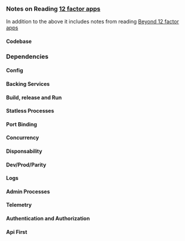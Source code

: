 ### Notes on Reading [12 factor apps ](https://12factor.net/)
In addition to the above it includes notes from reading [Beyond 12 factor apps](https://learning.oreilly.com/library/view/beyond-the-twelve-factor/9781492042631/)



#### Codebase


### Dependencies


#### Config


#### Backing Services



####  Build, release and Run



#### Statless  Processes



#### Port Binding


#### Concurrency



#### Disponsability


#### Dev/Prod/Parity


#### Logs



#### Admin Processes


#### Telemetry


#### Authentication and Authorization


#### Api First

